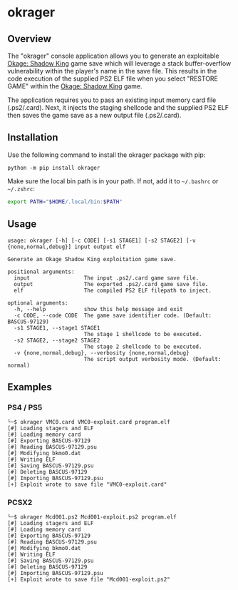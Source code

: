 # okrager

## Overview
The "okrager" console application allows you to generate an exploitable [Okage: Shadow King](https://en.wikipedia.org/wiki/Okage:_Shadow_King) game save which will leverage a stack buffer-overflow vulnerability within the player's name in the save file. This results in the code execution of the supplied PS2 ELF file when you select "RESTORE GAME" within the [Okage: Shadow King](https://en.wikipedia.org/wiki/Okage:_Shadow_King) game.

The application requires you to pass an existing input memory card file (.ps2/.card). Next, it injects the staging shellcode and the supplied PS2 ELF then saves the game save as a new output file (.ps2/.card).

## Installation

Use the following command to install the okrager package with pip:

~~~
python -m pip install okrager
~~~

Make sure the local bin path is in your path. If not, add it to `~/.bashrc` or `~/.zshrc`:

~~~sh
export PATH="$HOME/.local/bin:$PATH"
~~~

## Usage

~~~
usage: okrager [-h] [-c CODE] [-s1 STAGE1] [-s2 STAGE2] [-v {none,normal,debug}] input output elf

Generate an Okage Shadow King exploitation game save.

positional arguments:
  input                 The input .ps2/.card game save file.
  output                The exported .ps2/.card game save file.
  elf                   The compiled PS2 ELF filepath to inject.

optional arguments:
  -h, --help            show this help message and exit
  -c CODE, --code CODE  The game save identifier code. (Default: BASCUS-97129)
  -s1 STAGE1, --stage1 STAGE1
                        The stage 1 shellcode to be executed.
  -s2 STAGE2, --stage2 STAGE2
                        The stage 2 shellcode to be executed.
  -v {none,normal,debug}, --verbosity {none,normal,debug}
                        The script output verbosity mode. (Default: normal)
~~~

## Examples

### PS4 / PS5
~~~
└─$ okrager VMC0.card VMC0-exploit.card program.elf
[#] Loading stagers and ELF
[#] Loading memory card
[#] Exporting BASCUS-97129
[#] Reading BASCUS-97129.psu
[#] Modifying bkmo0.dat
[#] Writing ELF
[#] Saving BASCUS-97129.psu
[#] Deleting BASCUS-97129
[#] Importing BASCUS-97129.psu
[+] Exploit wrote to save file "VMC0-exploit.card"
~~~

### PCSX2
~~~
└─$ okrager Mcd001.ps2 Mcd001-exploit.ps2 program.elf
[#] Loading stagers and ELF
[#] Loading memory card
[#] Exporting BASCUS-97129
[#] Reading BASCUS-97129.psu
[#] Modifying bkmo0.dat
[#] Writing ELF
[#] Saving BASCUS-97129.psu
[#] Deleting BASCUS-97129
[#] Importing BASCUS-97129.psu
[+] Exploit wrote to save file "Mcd001-exploit.ps2"
~~~